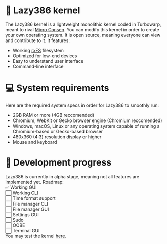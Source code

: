 # 🧩 Lazy386 kernel<br>
The Lazy386 kernel is a lightweight monolithic kernel coded in Turbowarp, meant to rival [Micro Consen](https://scratch.mit.edu/discuss/topic/695370/). You can modify this kernel in order to create your own operating system. It is open source, meaning everyone can view and contribute to it. It features:
 - Working [rxFS](https://turbowarp.org/editor?extension=https://extensions.turbowarp.org/0832/rxFS2.js) filesystem
 - Optimized for low-end devices
 - Easy to understand user interface
 - Command-line interface
# 💻 System requirements
Here are the required system specs in order for Lazy386 to smoothly run:
 - 2GB RAM or more (4GB reccomended)
 - Chromium, WebKit or Gecko browser engine (Chromium reccomended)
 - Windows, macOS, Linux or any operating system capable of running a Chromium-based or Gecko-based browser
 - 480x360 (4:3) resolution display or higher
 - Mouse and keyboard
# 🔨 Development progress<br>
Lazy386 is currently in alpha stage, meaning not all features are implemented yet. Roadmap:<br>
 ✅ Working GUI<br>
 ⬜️ Working CLI<br>
 ⬜️ Time format support<br>
 ⬜️ File manager CLI<br>
 ⬜️ File manager GUI<br>
 ⬜️ Settings GUI<br>
 ⬜️ Sudo<br>
 ⬜️ OOBE<br>
 ⬜️ Terminal GUI<br>
 You may test the kernel [here](https://turbowarp.org/?project_url=raw.githubusercontent.com/khanhsers/lazy386-kernel/main/Lazy386.sb3).
